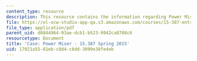 ```yaml
---
content_type: resource
description: This resource contains the information regarding Power Miser.
file: https://ol-ocw-studio-app-qa.s3.amazonaws.com/courses/15-387-entrepreneurial-sales-spring-2015/17021a5581ebc8d4c6dd3099e38fe4eb_MIT15_387S15_Power_Miser.pdf
file_type: application/pdf
parent_uid: d0844964-93ae-dcb1-b523-9942ca8708c6
resourcetype: Document
title: 'Case: Power Miser - 15.387 Spring 2015'
uid: 17021a55-81eb-c8d4-c6dd-3099e38fe4eb
---
```

